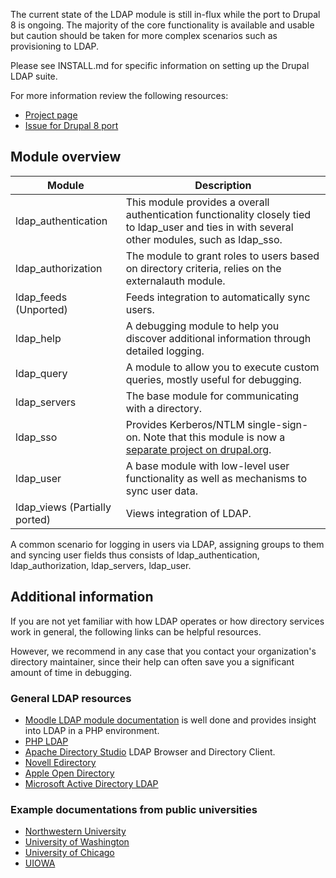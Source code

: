 The current state of the LDAP module is still in-flux while the port to Drupal 8 is ongoing. The majority of the
core functionality is available and usable but caution should be taken for more complex scenarios such as provisioning
to LDAP.

Please see INSTALL.md for specific information on setting up the Drupal LDAP suite.

For more information review the following resources:

* [Project page](https://www.drupal.org/project/ldap)
* [Issue for Drupal 8 port](https://www.drupal.org/node/2259385)


## Module overview

| Module | Description |
| ------ | ----------- |
| ldap_authentication | This module provides a overall authentication functionality closely tied to ldap_user and ties in with several other modules, such as ldap_sso. |
| ldap_authorization | The module to grant roles to users based on directory criteria, relies on the externalauth module. |
| ldap_feeds (Unported) | Feeds integration to automatically sync users. |
| ldap_help | A debugging module to help you discover additional information through detailed logging.  |
| ldap_query | A module to allow you to execute custom queries, mostly useful for debugging. |
| ldap_servers | The base module for communicating with a directory. |
| ldap_sso | Provides Kerberos/NTLM single-sign-on. Note that this module is now a [separate project on drupal.org](https://www.drupal.org/project/ldap_sso). |
| ldap_user | A base module with low-level user functionality as well as mechanisms to sync user data. |
| ldap_views (Partially ported) | Views integration of LDAP. |

A common scenario for logging in users via LDAP, assigning groups to them and syncing user fields thus consists of
ldap_authentication, ldap_authorization, ldap_servers, ldap_user.

## Additional information

If you are not yet familiar with how LDAP operates or how directory services work in general, the following links can be
helpful resources. 

However, we recommend in any case that you contact your organization's directory maintainer, since
their help can often save you a significant amount of time in debugging.

### General LDAP resources

* [Moodle LDAP module documentation](http://docs.moodle.org/20/en/LDAP_authentication) is well done and provides insight into LDAP in a PHP environment.
* [PHP LDAP](http://us.php.net/manual/en/book.ldap.php)
* [Apache Directory Studio](http://directory.apache.org/studio/) LDAP Browser and Directory Client.
* [Novell Edirectory](http://www.novell.com/documentation/edir873/index.html?page=/documentation/edir873/edir873/data/h0000007.html)
* [Apple Open Directory](http://images.apple.com/server/macosx/docs/Open_Directory_Admin_v10.5_3rd_Ed.pdf)
* [Microsoft Active Directory LDAP](http://msdn.microsoft.com/en-us/library/aa705886(VS.85).aspx)

### Example documentations from public universities

* [Northwestern University](http://www.it.northwestern.edu/bin/docs/CentralAuthenticationServicesThroughLDAP.pdf)
* [University of Washington](http://www.netid.washington.edu/documentation/ldapConfig.aspx)
* [University of Chicago](https://wiki.uchicago.edu/display/idm/LDAP)
* [UIOWA](https://www.icts.uiowa.edu/confluence/display/ICTSit/Drupal+LDAP+Integration+Against+Active+Directory)



